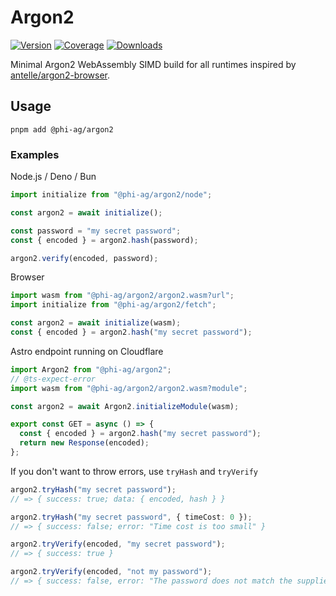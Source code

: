 # Argon2

[![Version](https://img.shields.io/npm/v/%40phi-ag%2Fargon2?style=for-the-badge&color=blue)](https://www.npmjs.com/package/@phi-ag/argon2)
[![Coverage](https://img.shields.io/codecov/c/github/phi-ag/argon2?style=for-the-badge)](https://app.codecov.io/github/phi-ag/argon2)
[![Downloads](https://img.shields.io/npm/d18m/%40phi-ag%2Fargon2?style=for-the-badge)](https://www.npmjs.com/package/@phi-ag/argon2)

Minimal Argon2 WebAssembly SIMD build for all runtimes inspired by [antelle/argon2-browser](https://github.com/antelle/argon2-browser).

## Usage

    pnpm add @phi-ag/argon2

### Examples

Node.js / Deno / Bun

```ts
import initialize from "@phi-ag/argon2/node";

const argon2 = await initialize();

const password = "my secret password";
const { encoded } = argon2.hash(password);

argon2.verify(encoded, password);
```

Browser

```ts
import wasm from "@phi-ag/argon2/argon2.wasm?url";
import initialize from "@phi-ag/argon2/fetch";

const argon2 = await initialize(wasm);
const { encoded } = argon2.hash("my secret password");
```

Astro endpoint running on Cloudflare

```ts
import Argon2 from "@phi-ag/argon2";
// @ts-expect-error
import wasm from "@phi-ag/argon2/argon2.wasm?module";

const argon2 = await Argon2.initializeModule(wasm);

export const GET = async () => {
  const { encoded } = argon2.hash("my secret password");
  return new Response(encoded);
};
```

If you don't want to throw errors, use `tryHash` and `tryVerify`

```ts
argon2.tryHash("my secret password");
// => { success: true; data: { encoded, hash } }

argon2.tryHash("my secret password", { timeCost: 0 });
// => { success: false; error: "Time cost is too small" }

argon2.tryVerify(encoded, "my secret password");
// => { success: true }

argon2.tryVerify(encoded, "not my password");
// => { success: false, error: "The password does not match the supplied hash" }
```
